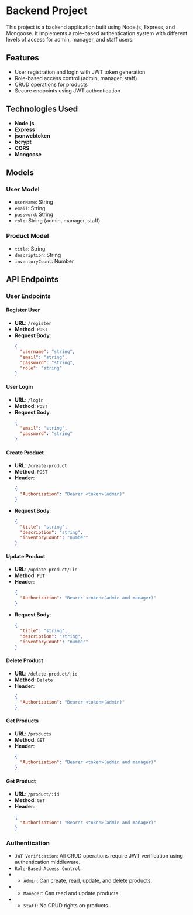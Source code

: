 # Backend Project

This project is a backend application built using Node.js, Express, and Mongoose. It implements a role-based authentication system with different levels of access for admin, manager, and staff users.

## Features

- User registration and login with JWT token generation
- Role-based access control (admin, manager, staff)
- CRUD operations for products
- Secure endpoints using JWT authentication

## Technologies Used

- **Node.js**
- **Express**
- **jsonwebtoken**
- **bcrypt**
- **CORS**
- **Mongoose**

## Models

### User Model

- `userName`: String
- `email`: String
- `password`: String
- `role`: String (admin, manager, staff)

### Product Model

- `title`: String
- `description`: String
- `inventoryCount`: Number

## API Endpoints

### User Endpoints

#### Register User

- **URL**: `/register`
- **Method**: `POST`
- **Request Body**:
  ```json
  {
    "username": "string",
    "email": "string",
    "password": "string",
    "role": "string"
  }
  ```

#### User Login

- **URL**: `/login`
- **Method**: `POST`
- **Request Body**:
  ```json
  {
    "email": "string",
    "password": "string"
  }
  ```

#### Create Product

- **URL**: `/create-product`
- **Method**: `POST`
- **Header**:
  ```json
  {
    "Authorization": "Bearer <token>(admin)"
  }
  ```
- **Request Body**:
  ```json
  {
    "title": "string",
    "description": "string",
    "inventoryCount": "number"
  }
  ```

#### Update Product

- **URL**: `/update-product/:id`
- **Method**: `PUT`
- **Header**:
  ```json
  {
    "Authorization": "Bearer <token>(admin and manager)"
  }
  ```
- **Request Body**:
  ```json
  {
    "title": "string",
    "description": "string",
    "inventoryCount": "number"
  }
  ```

#### Delete Product

- **URL**: `/delete-product/:id`
- **Method**: `Delete`
- **Header**:
  ```json
  {
    "Authorization": "Bearer <token>(admin)"
  }
  ```

#### Get Products

- **URL**: `/products`
- **Method**: `GET`
- **Header**:
  ```json
  {
    "Authorization": "Bearer <token>(admin and manager)"
  }
  ```

#### Get Product

- **URL**: `/product/:id`
- **Method**: `GET`
- **Header**:
  ```json
  {
    "Authorization": "Bearer <token>(admin and manager)"
  }
  ```

### Authentication

- `JWT Verification`: All CRUD operations require JWT verification using authentication middleware.
- `Role-Based Access Control`:
- - `Admin`: Can create, read, update, and delete products.
- - `Manager`: Can read and update products.
- - `Staff`: No CRUD rights on products.
